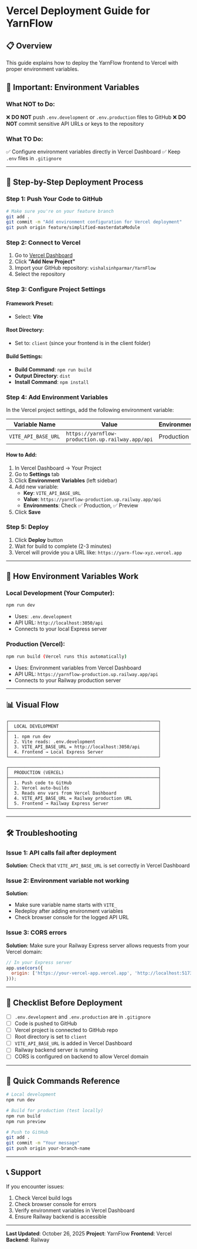 # Vercel Deployment Guide for YarnFlow

## 📋 Overview
This guide explains how to deploy the YarnFlow frontend to Vercel with proper environment variables.

## 🔐 Important: Environment Variables

### What NOT to Do:
❌ **DO NOT** push `.env.development` or `.env.production` files to GitHub
❌ **DO NOT** commit sensitive API URLs or keys to the repository

### What TO Do:
✅ Configure environment variables directly in Vercel Dashboard
✅ Keep `.env` files in `.gitignore`

---

## 🚀 Step-by-Step Deployment Process

### Step 1: Push Your Code to GitHub

```bash
# Make sure you're on your feature branch
git add .
git commit -m "Add environment configuration for Vercel deployment"
git push origin feature/simplified-masterdataModule
```

### Step 2: Connect to Vercel

1. Go to [Vercel Dashboard](https://vercel.com/dashboard)
2. Click **"Add New Project"**
3. Import your GitHub repository: `vishalsinhparmar/YarnFlow`
4. Select the repository

### Step 3: Configure Project Settings

#### Framework Preset:
- Select: **Vite**

#### Root Directory:
- Set to: `client` (since your frontend is in the client folder)

#### Build Settings:
- **Build Command**: `npm run build`
- **Output Directory**: `dist`
- **Install Command**: `npm install`

### Step 4: Add Environment Variables

In the Vercel project settings, add the following environment variable:

| Variable Name | Value | Environment |
|--------------|-------|-------------|
| `VITE_API_BASE_URL` | `https://yarnflow-production.up.railway.app/api` | Production |

#### How to Add:
1. In Vercel Dashboard → Your Project
2. Go to **Settings** tab
3. Click **Environment Variables** (left sidebar)
4. Add new variable:
   - **Key**: `VITE_API_BASE_URL`
   - **Value**: `https://yarnflow-production.up.railway.app/api`
   - **Environments**: Check ✅ Production, ✅ Preview
5. Click **Save**

### Step 5: Deploy

1. Click **Deploy** button
2. Wait for build to complete (2-3 minutes)
3. Vercel will provide you a URL like: `https://yarn-flow-xyz.vercel.app`

---

## 🔄 How Environment Variables Work

### Local Development (Your Computer):
```bash
npm run dev
```
- Uses: `.env.development`
- API URL: `http://localhost:3050/api`
- Connects to your local Express server

### Production (Vercel):
```bash
npm run build (Vercel runs this automatically)
```
- Uses: Environment variables from Vercel Dashboard
- API URL: `https://yarnflow-production.up.railway.app/api`
- Connects to your Railway production server

---

## 📊 Visual Flow

```
┌─────────────────────────────────────────────────────────┐
│  LOCAL DEVELOPMENT                                      │
├─────────────────────────────────────────────────────────┤
│  1. npm run dev                                         │
│  2. Vite reads: .env.development                        │
│  3. VITE_API_BASE_URL = http://localhost:3050/api       │
│  4. Frontend → Local Express Server                     │
└─────────────────────────────────────────────────────────┘

┌─────────────────────────────────────────────────────────┐
│  PRODUCTION (VERCEL)                                    │
├─────────────────────────────────────────────────────────┤
│  1. Push code to GitHub                                 │
│  2. Vercel auto-builds                                  │
│  3. Reads env vars from Vercel Dashboard                │
│  4. VITE_API_BASE_URL = Railway production URL          │
│  5. Frontend → Railway Express Server                   │
└─────────────────────────────────────────────────────────┘
```

---

## 🛠️ Troubleshooting

### Issue 1: API calls fail after deployment
**Solution**: Check that `VITE_API_BASE_URL` is set correctly in Vercel Dashboard

### Issue 2: Environment variable not working
**Solution**: 
- Make sure variable name starts with `VITE_`
- Redeploy after adding environment variables
- Check browser console for the logged API URL

### Issue 3: CORS errors
**Solution**: Make sure your Railway Express server allows requests from your Vercel domain:
```javascript
// In your Express server
app.use(cors({
  origin: ['https://your-vercel-app.vercel.app', 'http://localhost:5173']
}));
```

---

## 📝 Checklist Before Deployment

- [ ] `.env.development` and `.env.production` are in `.gitignore`
- [ ] Code is pushed to GitHub
- [ ] Vercel project is connected to GitHub repo
- [ ] Root directory is set to `client`
- [ ] `VITE_API_BASE_URL` is added in Vercel Dashboard
- [ ] Railway backend server is running
- [ ] CORS is configured on backend to allow Vercel domain

---

## 🎯 Quick Commands Reference

```bash
# Local development
npm run dev

# Build for production (test locally)
npm run build
npm run preview

# Push to GitHub
git add .
git commit -m "Your message"
git push origin your-branch-name
```

---

## 📞 Support

If you encounter issues:
1. Check Vercel build logs
2. Check browser console for errors
3. Verify environment variables in Vercel Dashboard
4. Ensure Railway backend is accessible

---

**Last Updated**: October 26, 2025
**Project**: YarnFlow
**Frontend**: Vercel
**Backend**: Railway
